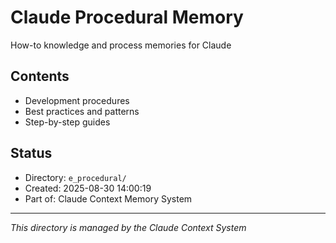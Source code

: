 # Claude Procedural Memory

How-to knowledge and process memories for Claude

## Contents
- Development procedures
- Best practices and patterns
- Step-by-step guides

## Status
- Directory: `e_procedural/`
- Created: 2025-08-30 14:00:19
- Part of: Claude Context Memory System

---
*This directory is managed by the Claude Context System*
